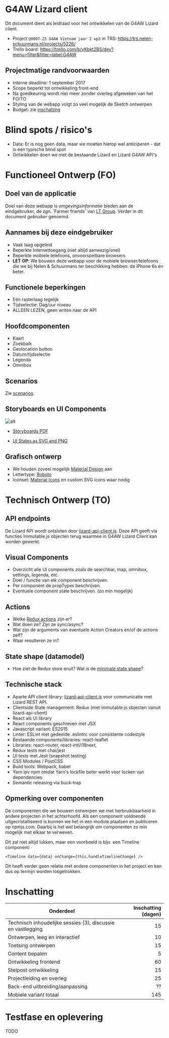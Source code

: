 G4AW Lizard client
==================

Dit document dient als leidraad voor het ontwikkelen van de G4AW Lizard client.

- Project `Q0007.23 G4AW Vietnam jaar 2 wp3` in TRS: https://trs.nelen-schuurmans.nl/projects/5226/
- Trello board: https://trello.com/b/vKbkt2BS/dev?menu=filter&filter=label:G4AW


Projectmatige randvoorwaarden
-----------------------------

- Interne deadline: 1 september 2017
- Scope beperkt tot ontwikkeling front-end
- Na goedkeuring wordt niet meer zonder overleg afgeweken van het FO/TO
- Styling van de webapp volgt zo veel mogelijk de Sketch ontwerpen
- Budget: zie [inschatting](https://github.com/nens/G4AW-lizard-client/blob/master/G4AW-plan.md#inschatting)


Blind spots / risico's
======================

- Data: Er is nog geen data, maar we moeten hierop wel anticiperen - dat is een typische blind spot
- Ontwikkelen doen we met de bestaande Lizard en Lizard G4AW API's



Functioneel Ontwerp (FO)
========================

Doel van de applicatie
----------------------
Doel van deze webapp is *omgevingsinformatie* bieden aan de eindgebruiker, de zgn. 'Farmer friends' van [LT Group](http://loctroi.vn/en/). Verder in dit document *gebruiker* genoemd.

Aannames bij deze eindgebruiker
-------------------------------

- Vaak laag opgeleid
- Beperkte Internettoegang (niet altijd aanwezig/snel)
- Beperkte mobiele telefoons, onvoorspelbare browsers
- **LET OP**: We bouwen deze webapp voor de mobiele browser/telefoons die we bij Nelen & Schuurmans ter beschikking hebben: de iPhone 6s en beter.


Functionele beperkingen
-----------------------

- Eén rasterlaag tegelijk
- Tijdselectie: Dag/uur niveau
- ALLEEN LEZEN, geen writes naar de API


Hoofdcomponenten
----------------

- Kaart
- Zoekbalk
- Geolocation button
- Datum/tijdselectie
- Legenda
- Omnibox


Scenarios
---------

Zie [scenarios](https://github.com/nens/G4AW-lizard-client/blob/master/G4AW-scenarios.md).


Storyboards en UI Components
----------------------------

![alt](https://github.com/nens/G4AW-lizard-client/blob/master/ui/ux-session.jpg?raw=true)

- [Storyboards PDF](https://github.com/nens/G4AW-lizard-client/blob/master/ui/lizard-mobile-g4aw-final.pdf)

- [UI States as SVG and PNG](https://github.com/nens/G4AW-lizard-client/blob/master/ui/ui-states/)


Grafisch ontwerp
----------------

- We houden zoveel mogelijk [Material Design](https://material.io/) aan
- Lettertype: [Roboto](https://fonts.google.com/specimen/Roboto)
- Iconset: [Material Icons](https://material.io/icons/) en custom SVG icons waar nodig



Technisch Ontwerp (TO)
======================

API endpoints
-------------

De Lizard API wordt ontsloten door [lizard-api-client.js](https://github.com/nens/lizard-api-client).
Deze API geeft via functies Immutable.js objecten terug waarmee in G4AW Lizard Client kan worden gewerkt.


Visual Components
-----------------

- Overzicht alle UI components zoals de searchbar, map, omnibox, settings, legenda, etc.
- Doel / functie van elk component beschrijven.
- Per component de propTypes beschrijven.
- Eventuele component state beschrijven. (zo min mogelijk)


Actions
-------

- Welke [Redux actions](https://github.com/nens/G4AW-lizard-client/tree/master/src/actions) zijn er?
- Wat doen ze? Zijn ze sync/async?
- Wat zijn de arguments van eventuele Action Creators en/of de actions zelf?
- Waar resulteren ze in?


State shape (datamodel)
-----------------------

- Hoe ziet de Redux store eruit? Wat is de [minimale state shape](http://redux.js.org/docs/basics/Reducers.html#designing-the-state-shape)?


Technische stack
----------------

- Aparte API client library: [lizard-api-client.js](https://github.com/nens/lizard-api-client) voor communicatie met Lizard REST API.
- Clientside State management: Redux (met immutable.js objecten vanuit lizard-api-client)
- React als UI library
- React components geschreven met JSX
- Javascript variant: ES2015
- Linter: ESLint met gedeelde .eslintrc voor consistente codestyle
- Bestaande components/libraries: react-leaflet
- Libraries: react-router, react-intl/i18next,
- Redux tests met chai/jest
- UI tests met Jest (snapshot testing)
- CSS Modules / PostCSS
- Build tools: Webpack, babel
- Yarn ipv npm omdat Yarn's lockfile beter werkt voor locken van dependencies
- Semantic releasing via buck-trap

Opmerking over componenten
--------------------------

De componenten die we bouwen ontwerpen we met herbruikbaarheid in andere projecten in het achterhoofd.
Als een component voldoende uitgecristalliseerd is kunnen we het in een module plaatsen en publiceren op npmjs.com.
Daarbij is het wel belangrijk om componenten zo min mogelijk met elkaar te verweven.

Dit zal niet altijd lukken, maar een voorbeeld is bijv. een Timeline component:
```
<Timeline data={data} onChange={this.handleTimelineChange} />
```
Dit heeft verder geen relatie met andere componenten in het project en kan dus op termijn worden losgetrokken.


Inschatting
===========

|Onderdeel|Inschatting (dagen)|  
|---------|----------:|
|Technisch inhoudelijke sessies (3), discussie en vastlegging|15|
|Ontwerpen, leeg en interactief|10|
|Toetsing ontwerpen|15|
|Content bepalen|5|
|Ontwikkeling frontend|60|
|Stelpost ontwikkeling|15|
|Projectleiding en overleg|25|
|Back-end uitbreiding/aanpassing|??|
|Mobiele variant totaal |145|


Testfase en oplevering
======================

TODO
